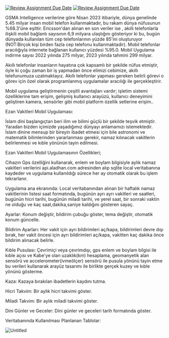 [![Review Assignment Due Date](https://classroom.github.com/assets/deadline-readme-button-24ddc0f5d75046c5622901739e7c5dd533143b0c8e959d652212380cedb1ea36.svg)](https://classroom.github.com/a/uelKf0-p)
[![Review Assignment Due Date](https://classroom.github.com/assets/deadline-readme-button-8d59dc4de5201274e310e4c54b9627a8934c3b88527886e3b421487c677d23eb.svg)](https://classroom.github.com/a/uelKf0-p)

GSMA Intelligence verilerine göre Nisan 2023 itibariyle, dünya genelinde 5.45 milyar insan mobil telefon kullanmaktadır, bu rakam dünya nüfusunun %68.3'üne eşittir. Ericsson'dan alınan en son veriler ise , akıllı telefonlarla ilişkili mobil bağlantı sayısının 6,9 milyara ulaştığını gösteriyor ki bu, bugün dünyada kullanılan tüm cep telefonlarının yüzde 85'ini oluşturuyor (NOT:Birçok kişi birden fazla cep telefonu kullanmaktadir). 
Mobil telefonlar aracılığıyla internete bağlanan kullanıcı yüzdesi %95.0.
Mobil Uygulama indirme sayısı 2022 yılında 275 milyar, 2023 yılında tahmini 299 milyar.

Akıllı telefonlar insanların hayatına çok kapsamlı bir şekilde nüfus etmiştir, öyle ki çoğu zaman bir iş yapmadan önce elimizi cebimize, akıllı telefunumuza uzatmaktayız. Akıllı telefonlar yapması gereken belirli görevi o görev için özel olarak programlanmış uygulamalar aracılığı ile gerçekleştirir.

Mobil uygulama geliştirmenin çeşitli avantajları vardır; işletim sistemi özelliklerine tam erişim, gelişmiş kullanıcı arayüzü, kullanıcı deneyimini geliştiren kamera, sensörler gibi mobil platform özellik setlerine erişim..

Ezan Vakitleri Mobil Uygulaması:

İslam dini başlangıçtan beri ilim ve bilimi güçlü bir şekilde teşvik etmiştir. Yaradan bizden içimizde yaşadığımız dünyayı anlamamızı istemektedir. İslam dinine mensup bir bireyin ibadet etmesi için bile astronomi ve matematik bilimlerinden yararlanması gerekir, namaz kılınacak vakitlerin belirlenmesi ve kıble yönünün tayin edilmesi.

Ezan Vakitleri Mobil Uygulamasının Özellikleri;

Cihazın Gps özelliğini kullanarak, enlem ve boylam bilgisiyle aylık namaz vakitleri verilerini api.aladhan.com adresinden alıp sqlite local veritabanına kaydeder ve uygulama kullanıldığı sürece her ay otomatik olarak bu işlem tekrarlanır.

Uygulama ana ekranında: Local veritabanından alınan bir haftalık namaz vakitlerinin listesi saat formatında, bugünün ayrı ayrı vakitleri ve saatleri, bugünün hicri tarihi, bugünün miladi tarihi, ve yerel saat, bir sonraki vaktin ne olduğu ve kaç saat,dakika,saniye kaldığını gösteren sayaç.

Ayarlar: Konum değiştir, bildirim çubuğu göster, tema değiştir, otomatik konum güncelle.

Bildirim Ayarları: Her vakit için ayrı bildirimleri aç/kapa, bildirimleri devre dışı bırak, her vakit öncesi için ayrı bildirimleri aç/kapa, vakitten kaç dakika önce bildirim alınacak belirle.

Kıble Pusulası: Çevrimiçi veya çevrimdışı, gps enlem ve boylam bilgisi ile kıble açısı ve Kabe'ye olan uzaklık(km) hesaplama, geomanyetik alan sensörü ve accelerometer(ivmeölçer) sensörü ile pusula yönünü tayin etme bu verileri kullanarak arayüz tasarımı ile birlikte gerçek kuzey ve kıble yönünü gösterme.

Kaza: Kazaya bırakılan ibadetlerin kaydını tutma.

Hicri Takvim: Bir aylık hicri takvimi göster.

Miladi Takvim: Bir aylık miladi takvimi göster.

Dini Günler ve Geceler: Dini günler ve geceleri tarih formatında göster.


Veritabanında Kullanılması Planlanan Tablolar:

![Untitled](https://user-images.githubusercontent.com/115627405/236683281-fc9810a5-9953-4fc7-b2c5-b24b59d44fa0.png)

